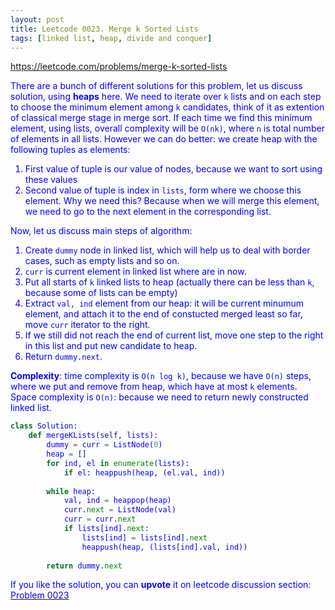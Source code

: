 ```yaml
---
layout: post
title: Leetcode 0023. Merge k Sorted Lists
tags: [linked list, heap, divide and conquer]
---
```


<a href="https://leetcode.com/problems/merge-k-sorted-lists"> <font color = blue>https://leetcode.com/problems/merge-k-sorted-lists

There are a bunch of different solutions for this problem, let us discuss solution, using **heaps** here. We need to iterate over `k` lists and on each step to choose the minimum element among `k` candidates, think of it as extention of classical merge stage in merge sort. If each time we find this minimum element, using lists, overall complexity will be `O(nk)`, where `n` is total number of elements in all lists. However we can do better: we create heap with the following tuples as elements:
1. First value of tuple is our value of nodes, because we want to sort using these values
2. Second value of tuple is index in `lists`, form where we choose this element. Why we need this? Because when we will merge this element, we need to go to the next element in the corresponding list.

Now, let us discuss main steps of algorithm:
1. Create `dummy` node in linked list, which will help us to deal with border cases, such as empty lists and so on.
2. `curr` is current element in linked list where are in now.
3. Put all starts of `k` linked lists to heap (actually there can be less than `k`, because some of lists can be empty)
4. Extract `val, ind` element from our heap: it will be current minumum element, and attach it to the end of constucted merged least so far, move `curr` iterator to the right.
5. If we still did not reach the end of current list, move one step to the right in this list and put new candidate to heap.
6. Return `dummy.next`.

**Complexity**: time complexity is `O(n log k)`, because we have `O(n)` steps, where we put and remove from heap, which have at most `k` elements. Space complexity is `O(n)`: because we need to return newly constructed linked list.

```python
class Solution:
    def mergeKLists(self, lists):
        dummy = curr = ListNode(0)
        heap = []
        for ind, el in enumerate(lists):
            if el: heappush(heap, (el.val, ind))
                
        while heap:
            val, ind = heappop(heap)
            curr.next = ListNode(val)
            curr = curr.next
            if lists[ind].next:
                lists[ind] = lists[ind].next
                heappush(heap, (lists[ind].val, ind))
                
        return dummy.next
```
If you like the solution, you can **upvote** it on leetcode discussion section:<a href="https://leetcode.com/problems/merge-k-sorted-lists/discuss/1032723/python-heap-solution-explained"> <font color = blue>Problem 0023

